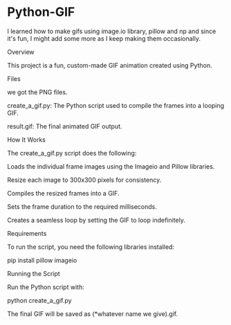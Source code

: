# Python-GIF
I learned how to make gifs using image.io library, pillow and np and since it's fun, I might add some more as I keep making them occasionally.

Overview

This project is a fun, custom-made GIF animation created using Python.

Files

we got the PNG files.

create_a_gif.py: The Python script used to compile the frames into a looping GIF.

result.gif: The final animated GIF output.

How It Works

The create_a_gif.py script does the following:

Loads the individual frame images using the Imageio and Pillow libraries.

Resize each image to 300x300 pixels for consistency.

Compiles the resized frames into a GIF.

Sets the frame duration to the required milliseconds.

Creates a seamless loop by setting the GIF to loop indefinitely.

Requirements

To run the script, you need the following libraries installed:

pip install pillow imageio

Running the Script

Run the Python script with:

python create_a_gif.py

The final GIF will be saved as (*whatever name we give).gif.
